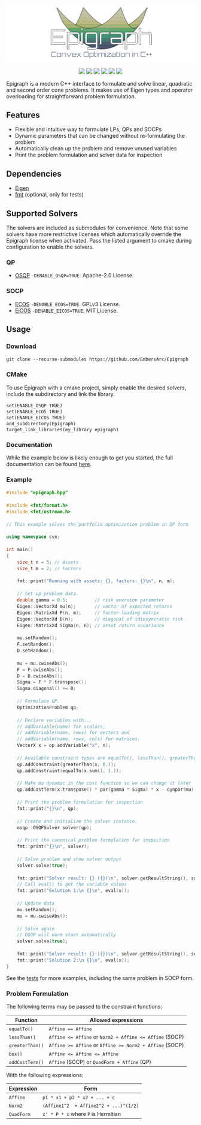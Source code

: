 <p align="center">
    <img src="img/logo.png">
</p>

<p align="center">
<a href="https://shields.io/" alt="">
    <img src="https://img.shields.io/badge/Version-0.3.1-orange.svg" /></a>
<a href="https://shields.io/" alt="">
    <img src="https://img.shields.io/badge/Status-Beta-orange.svg" /></a>
<a href="https://shields.io/" alt="">
    <img src="https://img.shields.io/badge/Maintained%3F-yes-green.svg" /></a>
<a href="https://github.com/EmbersArc/Epigraph/blob/master/LICENSE" alt="">
    <img src="https://img.shields.io/badge/License-MIT-blue.svg" /></a>
<a href="https://travis-ci.org/github/EmbersArc/Epigraph" alt="">
    <img src="https://api.travis-ci.org/EmbersArc/Epigraph.svg?branch=master" /></a>
<a href="https://codecov.io/gh/EmbersArc/Epigraph" alt="">
    <img src="https://codecov.io/gh/EmbersArc/Epigraph/branch/master/graph/badge.svg" /></a>
</p>

Epigraph is a modern C++ interface to formulate and solve linear, quadratic and second order cone problems. It makes use of Eigen types and operator overloading for straightforward problem formulation.

## Features
* Flexible and intuitive way to formulate LPs, QPs and SOCPs
* Dynamic parameters that can be changed without re-formulating the problem
* Automatically clean up the problem and remove unused variables
* Print the problem formulation and solver data for inspection

## Dependencies

* [Eigen](http://eigen.tuxfamily.org)
* [fmt](https://github.com/fmtlib/fmt) (optional, only for tests)

## Supported Solvers

The solvers are included as submodules for convenience. Note that some solvers have more restrictive licenses which automatically override the Epigraph license when activated. Pass the listed argument to cmake during configuration to enable the solvers.

### QP 
* [OSQP](https://github.com/oxfordcontrol/osqp) `-DENABLE_OSQP=TRUE`. Apache-2.0 License.

### SOCP
* [ECOS](https://github.com/embotech/ecos) `-DENABLE_ECOS=TRUE`. GPLv3 License.
* [EiCOS](https://github.com/embersarc/eicos) `-DENABLE_EICOS=TRUE`. MIT License.

## Usage

### Download
```
git clone --recurse-submodules https://github.com/EmbersArc/Epigraph
```

### CMake
To use Epigraph with a cmake project, simply enable the desired solvers, include the subdirectory and link the library.
```
set(ENABLE_OSQP TRUE)
set(ENABLE_ECOS TRUE)
set(ENABLE_EICOS TRUE)
add_subdirectory(Epigraph)
target_link_libraries(my_library epigraph)
```

### Documentation

While the example below is likely enough to get you started, the full documentation can be found [here](https://embersarc.github.io/Epigraph/).

### Example

```cpp
#include "epigraph.hpp"

#include <fmt/format.h>
#include <fmt/ostream.h>

// This example solves the portfolio optimization problem in QP form

using namespace cvx;

int main()
{
    size_t n = 5; // Assets
    size_t m = 2; // Factors

    fmt::print("Running with assets: {}, factors: {}\n", n, m);

    // Set up problem data.
    double gamma = 0.5;          // risk aversion parameter
    Eigen::VectorXd mu(n);       // vector of expected returns
    Eigen::MatrixXd F(n, m);     // factor-loading matrix
    Eigen::VectorXd D(n);        // diagonal of idiosyncratic risk
    Eigen::MatrixXd Sigma(n, n); // asset return covariance

    mu.setRandom();
    F.setRandom();
    D.setRandom();

    mu = mu.cwiseAbs();
    F = F.cwiseAbs();
    D = D.cwiseAbs();
    Sigma = F * F.transpose();
    Sigma.diagonal() += D;

    // Formulate QP.
    OptimizationProblem qp;

    // Declare variables with...
    // addVariable(name) for scalars,
    // addVariable(name, rows) for vectors and
    // addVariable(name, rows, cols) for matrices.
    VectorX x = op.addVariable("x", n);

    // Available constraint types are equalTo(), lessThan(), greaterThan() and box()
    qp.addConstraint(greaterThan(x, 0.));
    qp.addConstraint(equalTo(x.sum(), 1.));

    // Make mu dynamic in the cost function so we can change it later
    qp.addCostTerm(x.transpose() * par(gamma * Sigma) * x - dynpar(mu).dot(x));

    // Print the problem formulation for inspection
    fmt::print("{}\n", qp);

    // Create and initialize the solver instance.
    osqp::OSQPSolver solver(qp);

    // Print the canonical problem formulation for inspection
    fmt::print("{}\n", solver);

    // Solve problem and show solver output
    solver.solve(true);

    fmt::print("Solver result: {} ({})\n", solver.getResultString(), solver.getExitCode());
    // Call eval() to get the variable values
    fmt::print("Solution 1:\n {}\n", eval(x));

    // Update data
    mu.setRandom();
    mu = mu.cwiseAbs();

    // Solve again
    // OSQP will warm start automatically
    solver.solve(true);

    fmt::print("Solver result: {} ({})\n", solver.getResultString(), solver.getExitCode());
    fmt::print("Solution 2:\n {}\n", eval(x));
}
```
See the [tests](tests) for more examples, including the same problem in SOCP form.

### Problem Formulation
The following terms may be passed to the constraint functions:

| Function | Allowed expressions |
| --- | --- |
| `equalTo()`|`Affine == Affine` |
| `lessThan()`| `Affine <= Affine` or `Norm2 + Affine <= Affine` (SOCP) |
| `greaterThan()`| `Affine >= Affine` or `Affine >= Norm2 + Affine` (SOCP) |
| `box()`| `Affine <= Affine <= Affine` |
| `addCostTerm()`| `Affine` (SOCP) or `QuadForm + Affine` (QP) |

With the following expressions:

| Expression | Form |
| --- | --- |
| `Affine` | `p1 * x1 + p2 * x2 + ... + c` |
| `Norm2` | `(Affine1^2  + Affine2^2 + ...)^(1/2)` |
| `QuadForm` | ``x' * P * x`` where `P` is Hermitian |
